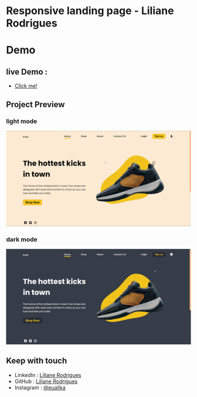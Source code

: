 # Responsive landing page - Liliane Rodrigues

# Demo 
## live Demo :
- [Click me!](https://github.com/LilianeRodriguesPamplona/Landing-page-tenis/)

## Project Preview

### light mode
![](/desktop-light-mode.png)

### dark mode
![](/desktop-dark-mode.png)

## Keep with touch

- LinkedIn : [Liliane Rodrigues](https://www.linkedin.com/in/lilianerodriguess)
- GitHub : [Liliane Rodrigues](https://github.com/LilianeRodriguesPamplona)
- Instagram : [@eualika](https://www.instagram.com/eualika)
